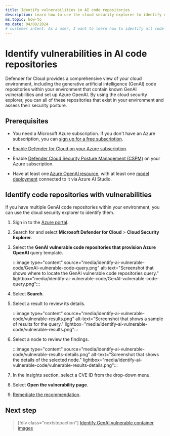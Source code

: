 ```yaml
---
title: Identify vulnerabilities in AI code repositories
description: Learn how to use the cloud security explorer to identify code repositories with Generative AI vulnerabilities and set up Azure OpenAI.
ms.topic: how-to
ms.date: 04/08/2024
# customer intent: As a user, I want to learn how to identify all code repositories within my environment, that contain known Generative AI vulnerabilities and set up Azure OpenAI so that I can assess their security posture.
---
```


# Identify vulnerabilities in AI code repositories

Defender for Cloud provides a comprehensive view of your cloud environment, including the generative artificial intelligence (GenAI) code repositories within your environment that contain known GenAI vulnerabilities and set up Azure OpenAI. By using the cloud security explorer, you can all of these repositories that exist in your environment and assess their security posture.

## Prerequisites

- You need a Microsoft Azure subscription. If you don't have an Azure subscription, you can [sign up for a free subscription](https://azure.microsoft.com/pricing/free-trial/).

- [Enable Defender for Cloud on your Azure subscription](connect-azure-subscription.md).

- Enable [Defender Cloud Security Posture Management (CSPM)](tutorial-enable-cspm-plan.md) on your Azure subscription.

- Have at least one [Azure OpenAI resource](../ai-studio/how-to/create-azure-ai-resource.md), with at least one [model deployment](../ai-studio/how-to/deploy-models-openai.md) connected to it via Azure AI Studio.

## Identify code repositories with vulnerabilities

If you have multiple GenAI code repositories within your environment, you can use the cloud security explorer to identify them.

1. Sign in to the [Azure portal](https://portal.azure.com/).

1. Search for and select **Microsoft Defender for Cloud** > **Cloud Security Explorer**.

1. Select the **GenAI vulnerable code repositories that provision Azure OpenAI** query template.

    :::image type="content" source="media/identify-ai-vulnerable-code/GenAI-vulnerable-code-query.png" alt-text="Screenshot that shows where to locate the GenAI vulnerable code repositories query." lightbox="media/identify-ai-vulnerable-code/GenAI-vulnerable-code-query.png":::

1. Select **Search**.

1. Select a result to review its details.

    :::image type="content" source="media/identify-ai-vulnerable-code/vulnerable-results.png" alt-text="Screenshot that shows a sample of results for the query." lightbox="media/identify-ai-vulnerable-code/vulnerable-results.png":::

1. Select a node to review the findings.

    :::image type="content" source="media/identify-ai-vulnerable-code/vulnerable-results-details.png" alt-text="Screenshot that shows the details of the selected node." lightbox="media/identify-ai-vulnerable-code/vulnerable-results-details.png":::

1. In the insights section, select a CVE ID from the drop-down menu.

1. Select **Open the vulnerability page**.

1. [Remediate the recommendation](implement-security-recommendations.md#remediate-recommendations).

## Next step

> [!div class="nextstepaction"]
> [Identify GenAI vulnerable container images](identify-ai-conatiner-image.md)
